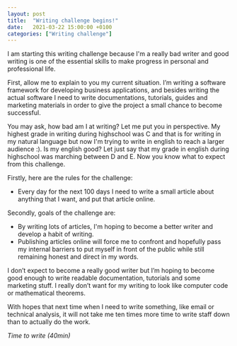 ```yaml
---
layout: post
title:  "Writing challenge begins!"
date:   2021-03-22 15:00:00 +0100
categories: ["Writing challenge"]
---
```


I am starting this writing challenge because I'm a really bad writer and good writing is one of the essential skills to make progress in personal and professional life. 

First, allow me to explain to you my current situation. I’m writing a software framework for developing business applications, and besides writing the actual software I need to write documentations, tutorials,  guides and marketing materials in order to give the project a small chance to  become successful.

You may ask, how bad am I at writing? Let me put you in perspective. My highest grade in writing during highschool was C and that is for writing in my natural language but now I'm trying to write in english to reach a larger audience :). Is my english good? Let just say that my grade in english during highschool was marching between D and E. Now you know what to expect from this challenge. 

Firstly, here are the rules for the challenge: 

- Every day for the next 100 days I need to write a small article about anything that I want, and put that article online.

Secondly, goals of the challenge are: 

- By writing lots of articles, I'm hoping to become a better writer and develop a habit of writing.
- Publishing articles online will force me to confront and hopefully pass my internal barriers to put myself in front of the public while still remaining honest and direct in my words.

I don’t expect to become a really good writer but I’m hoping to become good enough to write readable documentation, tutorials and some marketing stuff. I really don’t want for my writing to look like computer code or mathematical theorems. 

With hopes that next time when I need to write something, like email or technical analysis, it will not take me ten times more time to write staff down than to actually do the work.

_Time to write (40min)_


